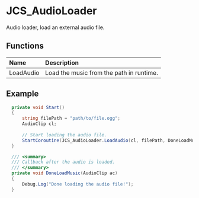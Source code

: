 # JCS_AudioLoader

Audio loader, load an external audio file.

## Functions

| Name      | Description                              |
|:----------|:-----------------------------------------|
| LoadAudio | Load the music from the path in runtime. |

## Example

```cs
  private void Start()
  {
      string filePath = "path/to/file.ogg";
      AudioClip cl;
  
      // Start loading the audio file.
      StartCoroutine(JCS_AudioLoader.LoadAudio(cl, filePath, DoneLoadMusic));
  }

  /// <summary>
  /// Callback after the audio is loaded.
  /// </summary>
  private void DoneLoadMusic(AudioClip ac)
  {
      Debug.Log("Done loading the audio file!");
  }
```
